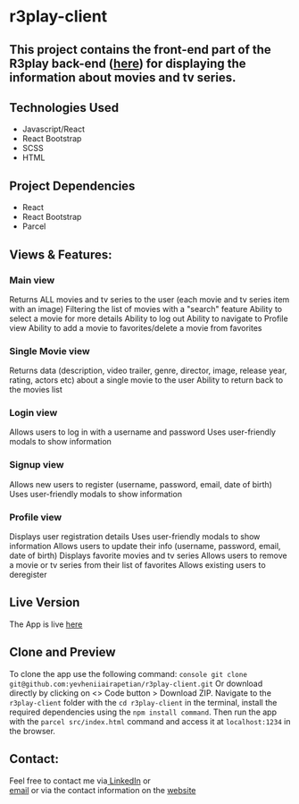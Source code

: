 # r3play-client
## This project contains the front-end part of the R3play back-end ([here](https://github.com/yevheniiairapetian/r3play)) for displaying the information about movies and tv series.

## Technologies Used
- Javascript/React
- React Bootstrap
- SCSS
- HTML

## Project Dependencies
- React
- React Bootstrap
- Parcel
## Views & Features:
### Main view
Returns ALL movies and tv series to the user (each movie and tv series item with an image)
Filtering the list of movies with a "search" feature
Ability to select a movie for more details
Ability to log out
Ability to navigate to Profile view
Ability to add a movie to favorites/delete a movie from favorites
### Single Movie view
Returns data (description, video trailer, genre, director, image, release year, rating, actors etc) about a single movie to the user
Ability to return back to the movies list
### Login view
Allows users to log in with a username and password
Uses user-friendly modals to show information
### Signup view
Allows new users to register (username, password, email, date of birth)
Uses user-friendly modals to show information
### Profile view
Displays user registration details
Uses user-friendly modals to show information
Allows users to update their info (username, password, email, date of birth)
Displays favorite movies and tv series
Allows users to remove a movie or tv series from their list of favorites
Allows existing users to deregister

## Live Version
The App is live [here](https://r3play.netlify.app/)

## Clone and Preview
To clone the app use the following command: `console git clone git@github.com:yevheniiairapetian/r3play-client.git` Or download directly by clicking on <> Code button > Download ZIP. Navigate to the ```r3play-client``` folder with the ```cd r3play-client``` in the terminal, install the required dependencies using the `npm install command`. Then run the app with the ```parcel src/index.html``` command and access it at ```localhost:1234``` in the browser.

## Contact:
Feel free to contact me via[ LinkedIn](https://www.linkedin.com/in/yevhenii-airapetian/) or  
[email](mailto:sonkozhenia11@gmail.com) or 
via the contact information on the [website](https://yevheniiairapetian.github.io/portfolio-website/contact.html) 
